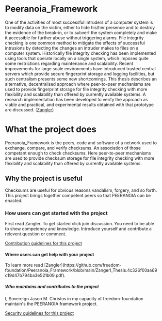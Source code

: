 # Peeranoia_Framework 
One of the activities of most successful intruders of a computer system is to modify data on the victim, either to hide his/her presence and to destroy the evidence of the break-in, or to subvert the system completely and make it accessible for further abuse without triggering alarms. File integrity checking is one common method to mitigate the effects of successful intrusions by detecting the changes an intruder makes to files on a computer system. Historically file integrity checking has been implemented using tools that operate locally on a single system, which imposes quite some restrictions regarding maintenance and scalability. Recent improvements for large scale environments have introduced trusted central servers which provide secure fingerprint storage and logging facilities, but such centralism presents some new shortcomings. This thesis describes an alternative, decentralised approach where peer-to-peer mechanisms are used to provide fingerprint storage for file integrity checking with more flexibility and scalability than offered by currently available systems. A research implementation has been developed to verify the approach as viable and practical, and experimental results obtained with that prototype are discussed. ([Zangler](https://research.bond.edu.au/en/studentTheses/tamper-resistant-peer-to-peer-storage-for-file-integrity-checking))

<h1>What the project does</h1>
Peeranoia_Framework is the peers, code and software of a network used to exchange, compare, and verify checksums. An association of those competant enough to check checksums. Here peer-to-peer mechanisms are used to provide checksum storage for file integrity checking with more flexibility and scalability than offered by currently available systems.

<h2>Why the project is useful</h2>
Checksums are useful for obvious reasons vandalism, forgery, and so forth. This project brings together competent peers so that PEERANOIA can be enacted.

<h3>How users can get started with the project</h3>
First read Zangler. To get started click join discussion. You need to be able to show competency and knowledge. Introduce yourself and contribute a relevent question or comment. 

[Contribution guidelines for this project](docs/CONTRIBUTING.md)

<h4>Where users can get help with your project</h4>
To learn more read [Zangler](https://github.com/freedom-foundation/Peeranoia_Framework/blob/main/Zangerl_Thesis.4c326f00aa69c19d47b794ba3e521b09.pdf).

<h5>Who maintains and contributes to the project</h5>
I, Sovereign Jason M. Christos in my capacity of freedom-foundation maintain's the PEERANOIA framework project.

[Security guidelines for this project](docs/SECURITY.md) 
